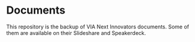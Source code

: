 # Documents
This repository is the backup of VIA Next Innovators documents.
Some of them are available on their Slideshare and Speakerdeck.
